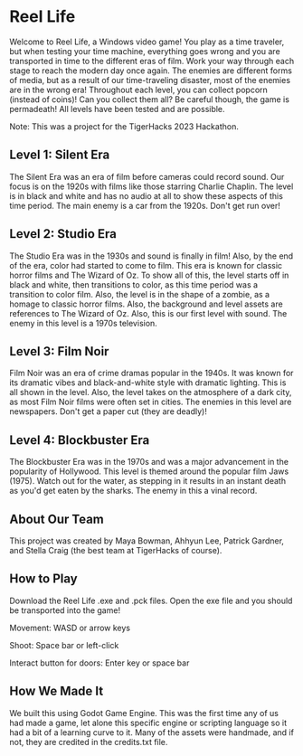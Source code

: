 # Reel Life

Welcome to Reel Life, a Windows video game! You play as a time traveler, but when testing your time machine, everything goes wrong and you are transported in time to the different eras of film.
Work your way through each stage to reach the modern day once again.
The enemies are different forms of media, but as a result of our time-traveling disaster, most of the enemies are in the wrong era!
Throughout each level, you can collect popcorn (instead of coins)! Can you collect them all?
Be careful though, the game is permadeath! All levels have been tested and are possible.

Note: This was a project for the TigerHacks 2023 Hackathon.

## Level 1: Silent Era

The Silent Era was an era of film before cameras could record sound. Our focus is on the 1920s with films like those starring Charlie Chaplin. The level is in black and white and has no audio at all to show these aspects of this time period. The main enemy is a car from the 1920s. Don't get run over!

## Level 2: Studio Era

The Studio Era was in the 1930s and sound is finally in film! Also, by the end of the era, color had started to come to film. This era is known for classic horror films and The Wizard of Oz. To show all of this, the level starts off in black and white, then transitions to color, as this time period was a transition to color film. Also, the level is in the shape of a zombie, as a homage to classic horror films. Also, the background and level assets are references to The Wizard of Oz. Also, this is our first level with sound. The enemy in this level is a 1970s television.

## Level 3: Film Noir

Film Noir was an era of crime dramas popular in the 1940s. It was known for its dramatic vibes and black-and-white style with dramatic lighting. This is all shown in the level. Also, the level takes on the atmosphere of a dark city, as most Film Noir films were often set in cities. The enemies in this level are newspapers. Don't get a paper cut (they are deadly)!

## Level 4: Blockbuster Era

The Blockbuster Era was in the 1970s and was a major advancement in the popularity of Hollywood. This level is themed around the popular film Jaws (1975). Watch out for the water, as stepping in it results in an instant death as you'd get eaten by the sharks. The enemy in this a vinal record. 

## About Our Team

This project was created by Maya Bowman, Ahhyun Lee, Patrick Gardner, and Stella Craig (the best team at TigerHacks of course).

## How to Play

Download the Reel Life .exe and .pck files. Open the exe file and you should be transported into the game!

Movement: WASD or arrow keys

Shoot: Space bar or left-click

Interact button for doors: Enter key or space bar

## How We Made It

We built this using Godot Game Engine. This was the first time any of us had made a game, let alone this specific engine or scripting language so it had a bit of a learning curve to it. Many of the assets were handmade, and if not, they are credited in the credits.txt file. 
